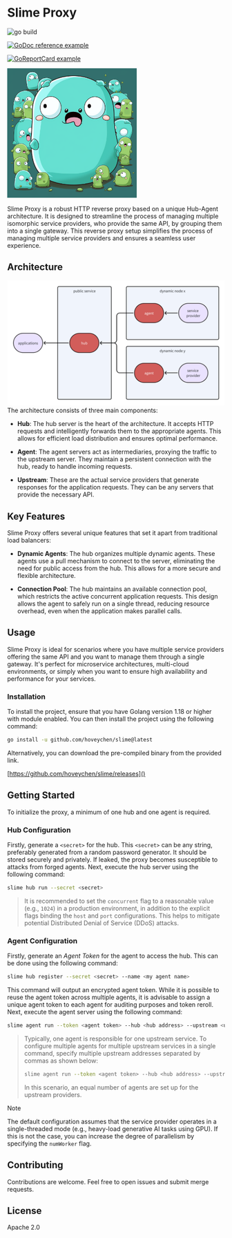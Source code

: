 # Slime Proxy

![go build](https://github.com/hoveychen/slime/actions/workflows/go.yml/badge.svg)

[![GoDoc reference example](https://img.shields.io/badge/godoc-reference-blue.svg)](https://godoc.org/github.com/hoveychen/slime)

[![GoReportCard example](https://goreportcard.com/badge/github.com/hoveychen/slime)](https://goreportcard.com/report/github.com/hoveychen/slime)

<img src="https://github.com/hoveychen/slime/raw/main/docs/mascot.png" width="300px">

Slime Proxy is a robust HTTP reverse proxy based on a unique Hub-Agent architecture. It is designed to streamline the process of managing multiple isomorphic service providers, who provide the same API, by grouping them into a single gateway. This reverse proxy setup simplifies the process of managing multiple service providers and ensures a seamless user experience.

## Architecture
<img src="https://github.com/hoveychen/slime/raw/main/docs/architecture.png" width="600x">
The architecture consists of three main components:

- **Hub**: The hub server is the heart of the architecture. It accepts HTTP requests and intelligently forwards them to the appropriate agents. This allows for efficient load distribution and ensures optimal performance.

- **Agent**: The agent servers act as intermediaries, proxying the traffic to the upstream server. They maintain a persistent connection with the hub, ready to handle incoming requests.

- **Upstream**: These are the actual service providers that generate responses for the application requests. They can be any servers that provide the necessary API.


## Key Features
Slime Proxy offers several unique features that set it apart from traditional load balancers:

- **Dynamic Agents**: The hub organizes multiple dynamic agents. These agents use a pull mechanism to connect to the server, eliminating the need for public access from the hub. This allows for a more secure and flexible architecture.

- **Connection Pool**: The hub maintains an available connection pool, which restricts the active concurrent application requests. This design allows the agent to safely run on a single thread, reducing resource overhead, even when the application makes parallel calls.

## Usage
Slime Proxy is ideal for scenarios where you have multiple service providers offering the same API and you want to manage them through a single gateway. It's perfect for microservice architectures, multi-cloud environments, or simply when you want to ensure high availability and performance for your services.

### Installation
To install the project, ensure that you have Golang version 1.18 or higher with module enabled. You can then install the project using the following command:
```bash
go install -u github.com/hoveychen/slime@latest
```
Alternatively, you can download the pre-compiled binary from the provided link.

[https://github.com/hoveychen/slime/releases]()


## Getting Started
To initialize the proxy, a minimum of one hub and one agent is required.

### Hub Configuration
Firstly, generate a `<secret>` for the hub. This `<secret>` can be any string, preferably generated from a random password generator. It should be stored securely and privately. If leaked, the proxy becomes susceptible to attacks from forged agents.
Next, execute the hub server using the following command:
```bash
slime hub run --secret <secret>
```
> It is recommended to set the `concurrent` flag to a reasonable value (e.g., `1024`) in a production environment, in addition to the explicit flags binding the `host` and `port` configurations. This helps to mitigate potential Distributed Denial of Service (DDoS) attacks.

### Agent Configuration
Firstly, generate an *Agent Token* for the agent to access the hub. This can be done using the following command:
```bash
slime hub register --secret <secret> --name <my agent name>
```
This command will output an encrypted agent token. While it is possible to reuse the agent token across multiple agents, it is advisable to assign a unique agent token to each agent for auditing purposes and token reroll.
Next, execute the agent server using the following command:
```bash
slime agent run --token <agent token> --hub <hub address> --upstream <upstream address> 
```
> Typically, one agent is responsible for one upstream service. To configure multiple agents for multiple upstream services in a single command, specify multiple upstream addresses separated by commas as shown below:
> ```bash
> slime agent run --token <agent token> --hub <hub address> --upstream <upstream1>,<upstream2>,<upstream3>
> ```
> In this scenario, an equal number of agents are set up for the upstream providers.

> [!NOTE]
> The default configuration assumes that the service provider operates in a single-threaded mode (e.g., heavy-load generative AI tasks using GPU). If this is not the case, you can increase the degree of parallelism by specifying the `numWorker` flag.

## Contributing
Contributions are welcome. Feel free to open issues and submit merge requests.

## License
Apache 2.0

